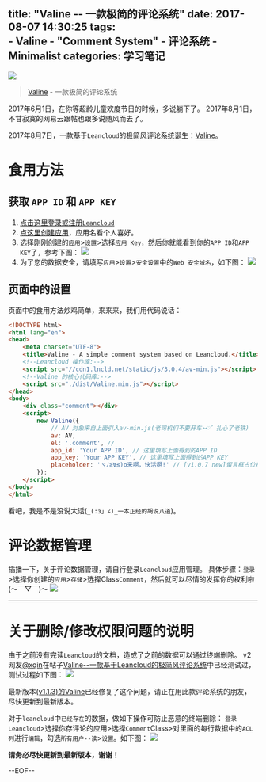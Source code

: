 title: "Valine -- 一款极简的评论系统" 
date: 2017-08-07 14:30:25
tags:  
    - Valine
    - "Comment System"
    - 评论系统
    - Minimalist
categories: 学习笔记
---
![](https://ws1.sinaimg.cn/large/006qRazegy1fib6v4ktc2j318e0p1myf.jpg)
> [Valine](https://github.com/xCss/Valine) - 一款极简的评论系统

2017年6月1日，在你等超龄儿童欢度节日的时候，多说躺下了。
2017年8月1日，不甘寂寞的网易云跟帖也跟多说随风而去了。

2017年8月7日，一款基于`Leancloud`的极简风评论系统诞生：[Valine](https://github.com/xCss/Valine)。

<!-- more -->

# 食用方法

## 获取 `APP ID` 和 `APP KEY`
1. [点击这里登录或注册`Leancloud`](https://leancloud.cn/dashboard/login.html#/signup)
2. [点这里创建应用](https://leancloud.cn/dashboard/applist.html#/newapp)，应用名看个人喜好。
3. 选择刚刚创建的`应用`>`设置`>选择`应用 Key`，然后你就能看到你的`APP ID`和`APP KEY`了，参考下图：
    ![](https://ws1.sinaimg.cn/large/006qRazegy1fibactm2csj30x80f2dhn.jpg)
4. 为了您的数据安全，请填写`应用`>`设置`>`安全设置`中的`Web 安全域名`，如下图：
    ![](https://ws1.sinaimg.cn/large/006qRazegy1fiba67warvj30re0k5abv.jpg)

## 页面中的设置
页面中的食用方法炒鸡简单，来来来，我们用代码说话：
```html
<!DOCTYPE html>
<html lang="en">
<head>
    <meta charset="UTF-8">
    <title>Valine - A simple comment system based on Leancloud.</title>
    <!--Leancloud 操作库:-->
    <script src="//cdn1.lncld.net/static/js/3.0.4/av-min.js"></script>
    <!--Valine 的核心代码库:-->
    <script src="./dist/Valine.min.js"></script>
</head>
<body>
    <div class="comment"></div>
    <script>
        new Valine({
            // AV 对象来自上面引入av-min.js(老司机们不要开车➳♡゛扎心了老铁)
            av: AV, 
            el: '.comment', // 
            app_id: 'Your APP ID', // 这里填写上面得到的APP ID
            app_key: 'Your APP KEY', // 这里填写上面得到的APP KEY
            placeholder: 'ヾﾉ≧∀≦)o来啊，快活啊!' // [v1.0.7 new]留言框占位提示文字
        });
    </script>
</body>
</html>
```
看吧，我是不是没说大话(`_(:з」∠)_一本正经的胡说八道`)。

# 评论数据管理
插播一下，关于评论数据管理，请自行登录`Leancloud`应用管理。
具体步骤：`登录`>选择你创建的`应用`>`存储`>选择Class`Comment`，然后就可以尽情的发挥你的权利啦(～￣▽￣)～ 
![](https://ws1.sinaimg.cn/large/006qRazegy1fibb4pbvv4j31820iqjw0.jpg)


------------------------------------------------------------------

# 关于删除/修改权限问题的说明
由于之前没有完读`Leancloud`的文档，造成了之前的数据可以通过终端删除。
v2网友[@xqin](https://www.v2ex.com/member/xqin)在帖子[Valine--一款基于Leancloud的极简风评论系统](https://www.v2ex.com/t/381243#reply18)中已经测试过，测试过程如下图：
![](https://ws1.sinaimg.cn/large/006qRazegy1fidq808b8pj30n908jq3g.jpg)

最新版本[(v1.1.3)的Valine](https://github.com/xCss/Valine/releases)已经修复了这个问题，请正在用此款评论系统的朋友，尽快更新到最新版本。

对于`leancloud`中`已经存在`的数据，做如下操作可防止恶意的终端删除：
`登录Leancloud`>选择你存评论的应用>选择`Comment`Class>对里面的每行数据中的`ACL列`进行`编辑`，勾选`所有用户--读`>`设置`。如下图：
![](https://ws1.sinaimg.cn/large/006qRazegy1fidqekp40yj30hn0evgm8.jpg)

**请务必尽快更新到最新版本，谢谢！**

--EOF--


